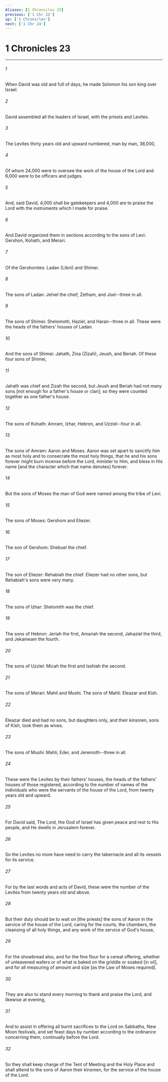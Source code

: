 ```yaml
---
Aliases: [1 Chronicles 23]
previous: ['1 Chr 22']
up: ['1 Chronicles']
next: ['1 Chr 24']
---
```

# 1 Chronicles 23

***














###### 1 






When David was old and full of days, he made Solomon his son king over Israel. 













###### 2 






David assembled all the leaders of Israel, with the priests and Levites. 













###### 3 






The Levites thirty years old and upward numbered, man by man, 38,000, 













###### 4 






Of whom 24,000 were to oversee the work of the house of the Lord and 6,000 were to be officers and judges. 













###### 5 






And, said David, 4,000 shall be gatekeepers and 4,000 are to praise the Lord with the instruments which I made for praise. 













###### 6 






And David organized them in sections according to the sons of Levi: Gershon, Kohath, and Merari. 













###### 7 






Of the Gershonites: Ladan (Libni) and Shimei. 













###### 8 






The sons of Ladan: Jehiel the chief, Zetham, and Joel--three in all. 













###### 9 






The sons of Shimei: Shelomoth, Haziel, and Haran--three in all. These were the heads of the fathers' houses of Ladan. 













###### 10 






And the sons of Shimei: Jahath, Zina (Zizah), Jeush, and Beriah. Of these four sons of Shimei, 













###### 11 






Jahath was chief and Zizah the second, but Jeush and Beriah had not many sons [not enough for a father's house or clan]; so they were counted together as one father's house. 













###### 12 






The sons of Kohath: Amram, Izhar, Hebron, and Uzziel--four in all. 













###### 13 






The sons of Amram: Aaron and Moses. Aaron was set apart to sanctify him as most holy and to consecrate the most holy things, that he and his sons forever might burn incense before the Lord, minister to Him, and bless in His name [and the character which that name denotes] forever. 













###### 14 






But the sons of Moses the man of God were named among the tribe of Levi. 













###### 15 






The sons of Moses: Gershom and Eliezer. 













###### 16 






The son of Gershom: Shebuel the chief. 













###### 17 






The son of Eliezer: Rehabiah the chief. Eliezer had no other sons, but Rehabiah's sons were very many. 













###### 18 






The sons of Izhar: Shelomith was the chief. 













###### 19 






The sons of Hebron: Jeriah the first, Amariah the second, Jahaziel the third, and Jekameam the fourth. 













###### 20 






The sons of Uzziel: Micah the first and Isshiah the second. 













###### 21 






The sons of Merari: Mahli and Mushi. The sons of Mahli: Eleazar and Kish. 













###### 22 






Eleazar died and had no sons, but daughters only, and their kinsmen, sons of Kish, took them as wives. 













###### 23 






The sons of Mushi: Mahli, Eder, and Jeremoth--three in all. 













###### 24 






These were the Levites by their fathers' houses, the heads of the fathers' houses of those registered, according to the number of names of the individuals who were the servants of the house of the Lord, from twenty years old and upward. 













###### 25 






For David said, The Lord, the God of Israel has given peace and rest to His people, and He dwells in Jerusalem forever. 













###### 26 






So the Levites no more have need to carry the tabernacle and all its vessels for its service. 













###### 27 






For by the last words and acts of David, these were the number of the Levites from twenty years old and above. 













###### 28 






But their duty should be to wait on [the priests] the sons of Aaron in the service of the house of the Lord, caring for the courts, the chambers, the cleansing of all holy things, and any work of the service of God's house, 













###### 29 






For the showbread also, and for the fine flour for a cereal offering, whether of unleavened wafers or of what is baked on the griddle or soaked [in oil], and for all measuring of amount and size [as the Law of Moses required]. 













###### 30 






They are also to stand every morning to thank and praise the Lord, and likewise at evening, 













###### 31 






And to assist in offering all burnt sacrifices to the Lord on Sabbaths, New Moon festivals, and set feast days by number according to the ordinance concerning them, continually before the Lord. 













###### 32 






So they shall keep charge of the Tent of Meeting and the Holy Place and shall attend to the sons of Aaron their kinsmen, for the service of the house of the Lord.
